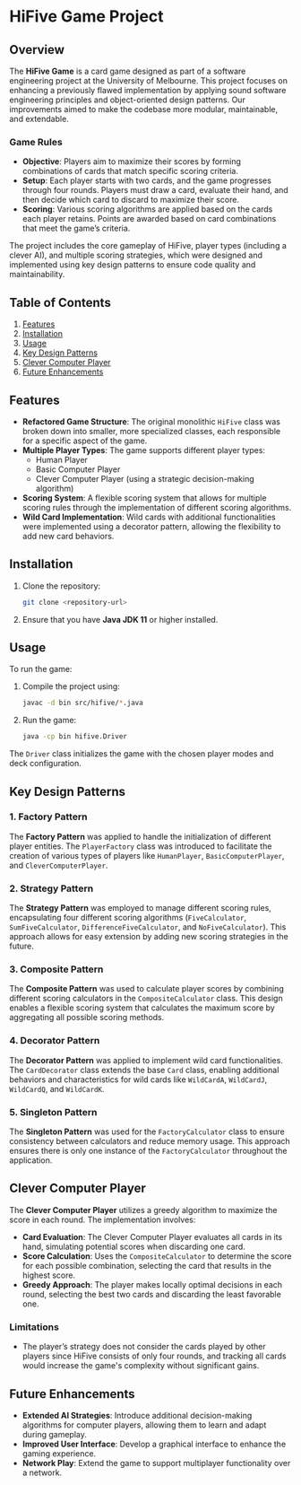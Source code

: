 # HiFive Game Project

## Overview

The **HiFive Game** is a card game designed as part of a software engineering project at the University of Melbourne. This project focuses on enhancing a previously flawed implementation by applying sound software engineering principles and object-oriented design patterns. Our improvements aimed to make the codebase more modular, maintainable, and extendable.

### Game Rules
- **Objective**: Players aim to maximize their scores by forming combinations of cards that match specific scoring criteria.
- **Setup**: Each player starts with two cards, and the game progresses through four rounds. Players must draw a card, evaluate their hand, and then decide which card to discard to maximize their score.
- **Scoring**: Various scoring algorithms are applied based on the cards each player retains. Points are awarded based on card combinations that meet the game’s criteria.

The project includes the core gameplay of HiFive, player types (including a clever AI), and multiple scoring strategies, which were designed and implemented using key design patterns to ensure code quality and maintainability.

## Table of Contents

1. [Features](#features)
2. [Installation](#installation)
3. [Usage](#usage)
4. [Key Design Patterns](#key-design-patterns)
5. [Clever Computer Player](#clever-computer-player)
6. [Future Enhancements](#future-enhancements)

## Features

- **Refactored Game Structure**: The original monolithic `HiFive` class was broken down into smaller, more specialized classes, each responsible for a specific aspect of the game.
- **Multiple Player Types**: The game supports different player types:
  - Human Player
  - Basic Computer Player
  - Clever Computer Player (using a strategic decision-making algorithm)
- **Scoring System**: A flexible scoring system that allows for multiple scoring rules through the implementation of different scoring algorithms.
- **Wild Card Implementation**: Wild cards with additional functionalities were implemented using a decorator pattern, allowing the flexibility to add new card behaviors.

## Installation

1. Clone the repository:
   ```sh
   git clone <repository-url>
   ```
2. Ensure that you have **Java JDK 11** or higher installed.

## Usage

To run the game:

1. Compile the project using:
   ```sh
   javac -d bin src/hifive/*.java
   ```
2. Run the game:
   ```sh
   java -cp bin hifive.Driver
   ```

The `Driver` class initializes the game with the chosen player modes and deck configuration.

## Key Design Patterns

### 1. Factory Pattern
The **Factory Pattern** was applied to handle the initialization of different player entities. The `PlayerFactory` class was introduced to facilitate the creation of various types of players like `HumanPlayer`, `BasicComputerPlayer`, and `CleverComputerPlayer`.

### 2. Strategy Pattern
The **Strategy Pattern** was employed to manage different scoring rules, encapsulating four different scoring algorithms (`FiveCalculator`, `SumFiveCalculator`, `DifferenceFiveCalculator`, and `NoFiveCalculator`). This approach allows for easy extension by adding new scoring strategies in the future.

### 3. Composite Pattern
The **Composite Pattern** was used to calculate player scores by combining different scoring calculators in the `CompositeCalculator` class. This design enables a flexible scoring system that calculates the maximum score by aggregating all possible scoring methods.

### 4. Decorator Pattern
The **Decorator Pattern** was applied to implement wild card functionalities. The `CardDecorator` class extends the base `Card` class, enabling additional behaviors and characteristics for wild cards like `WildCardA`, `WildCardJ`, `WildCardQ`, and `WildCardK`.

### 5. Singleton Pattern
The **Singleton Pattern** was used for the `FactoryCalculator` class to ensure consistency between calculators and reduce memory usage. This approach ensures there is only one instance of the `FactoryCalculator` throughout the application.

## Clever Computer Player

The **Clever Computer Player** utilizes a greedy algorithm to maximize the score in each round. The implementation involves:

- **Card Evaluation**: The Clever Computer Player evaluates all cards in its hand, simulating potential scores when discarding one card.
- **Score Calculation**: Uses the `CompositeCalculator` to determine the score for each possible combination, selecting the card that results in the highest score.
- **Greedy Approach**: The player makes locally optimal decisions in each round, selecting the best two cards and discarding the least favorable one.

### Limitations
- The player’s strategy does not consider the cards played by other players since HiFive consists of only four rounds, and tracking all cards would increase the game's complexity without significant gains.

## Future Enhancements

- **Extended AI Strategies**: Introduce additional decision-making algorithms for computer players, allowing them to learn and adapt during gameplay.
- **Improved User Interface**: Develop a graphical interface to enhance the gaming experience.
- **Network Play**: Extend the game to support multiplayer functionality over a network.
